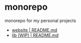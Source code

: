 # monorepo

monorepo for my personal projects

- [website | README.md](https://github.com/diegofrayo/monorepo/tree/master/packages/website)
- [lib (WIP) | README.md ](https://github.com/diegofrayo/monorepo/tree/master/packages/lib)